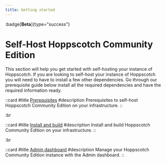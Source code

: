 ```yaml
---
title: Getting started
---
```


:badge[**Beta**]{type="success"}

# Self-Host Hoppscotch Community Edition

This section will help you get started with self-hosting your instance of Hoppscotch. If you are looking to self-host your instance of Hoppscotch you will need to have to install a few other dependencies. Go through our prerequisite guide below install all the required dependencies and have the required information ready.

::card
#title
[Prerequisites](/documentation/self-host/community-edition/prerequisites)
#description
Prerequisites to self-host Hoppscotch Community Edition on your infrastructure.
::

:br

::card
#title
[Install and build](/documentation/self-host/community-edition/install-and-build)
#description
Install and build Hoppscotch Community Edition on your infrastructure.
::

:br

::card
#title
[Admin dashboard](/documentation/self-host/community-edition/admin-dashboard)
#description
Manage your Hoppscotch Community Edition instance with the Admin dashboard.
::
